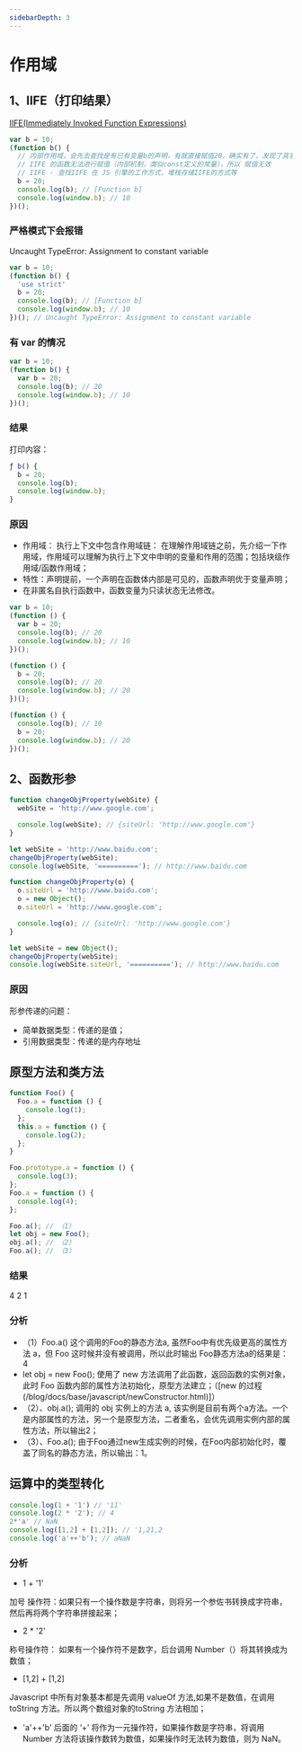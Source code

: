 ```yaml
---
sidebarDepth: 3
---
```

# 作用域

## 1、IIFE（打印结果）

[IIFE(Immediately Invoked Function Expressions)](https://developer.mozilla.org/zh-CN/docs/Glossary/IIFE)

```js
var b = 10;
(function b() {
  // 内部作用域，会先去查找是有已有变量b的声明，有就直接赋值20，确实有了，发现了具名函数 function b () {}, 拿此b做赋值；
  // IIFE 的函数无法进行赋值（内部机制，类似const定义的常量），所以 赋值无效
  // IIFE - 查找IIFE 在 JS 引擎的工作方式，堆栈存储IIFE的方式等
  b = 20;
  console.log(b); // [Function b]
  console.log(window.b); // 10
})();
```

### 严格模式下会报错

Uncaught TypeError: Assignment to constant variable

```js
var b = 10;
(function b() {
  'use strict'
  b = 20;
  console.log(b); // [Function b]
  console.log(window.b); // 10
})(); // Uncaught TypeError: Assignment to constant variable
```

### 有 var 的情况

```js
var b = 10;
(function b() {
  var b = 20;
  console.log(b); // 20
  console.log(window.b); // 10
})();
```

### 结果

打印内容：

```js
ƒ b() {
  b = 20;
  console.log(b);
  console.log(window.b);
}
```

### 原因

* 作用域： 执行上下文中包含作用域链：
  在理解作用域链之前，先介绍一下作用域，作用域可以理解为执行上下文中申明的变量和作用的范围；包括块级作用域/函数作用域；
* 特性：声明提前，一个声明在函数体内部是可见的，函数声明优于变量声明；
* 在非匿名自执行函数中，函数变量为只读状态无法修改。

```js
var b = 10;
(function () {
  var b = 20;
  console.log(b); // 20
  console.log(window.b); // 10
})();

(function () {
  b = 20;
  console.log(b); // 20
  console.log(window.b); // 20
})();

(function () {
  console.log(b); // 10
  b = 20;
  console.log(window.b); // 20
})();

```

## 2、函数形参

```js
function changeObjProperty(webSite) {
  webSite = 'http://www.google.com';

  console.log(webSite); // {siteUrl: 'http://www.google.com'}
}

let webSite = 'http://www.baidu.com';
changeObjProperty(webSite);
console.log(webSite, '=========='); // http://www.baidu.com
```

```js
function changeObjProperty(o) {
  o.siteUrl = 'http://www.baidu.com';
  o = new Object();
  o.siteUrl = 'http://www.google.com';

  console.log(o); // {siteUrl: 'http://www.google.com'}
}

let webSite = new Object();
changeObjProperty(webSite);
console.log(webSite.siteUrl, '=========='); // http://www.baidu.com
```

### 原因

形参传递的问题：

* 简单数据类型：传递的是值；
* 引用数据类型：传递的是内存地址

## 原型方法和类方法

```js
function Foo() {
  Foo.a = function () {
    console.log(1);
  };
  this.a = function () {
    console.log(2);
  };
}

Foo.prototype.a = function () {
  console.log(3);
};
Foo.a = function () {
  console.log(4);
};

Foo.a(); // （1）
let obj = new Foo();
obj.a(); // （2）
Foo.a(); // （3）
```

### 结果

4 2 1

### 分析

* （1）Foo.a() 这个调用的Foo的静态方法a, 虽然Foo中有优先级更高的属性方法 a，但 Foo 这时候并没有被调用，所以此时输出 Foo静态方法a的结果是： 4
* let obj = new Foo(); 使用了 new 方法调用了此函数，返回函数的实例对象，此时 Foo 函数内部的属性方法初始化，原型方法建立；（[new 的过程(/blog/docs/base/javascript/newConstructor.html)]）
* （2）、obj.a(); 调用的 obj 实例上的方法 a, 该实例是目前有两个a方法。一个是内部属性的方法，另一个是原型方法，二者重名，会优先调用实例内部的属性方法，所以输出2；
* （3）、Foo.a(); 由于Foo通过new生成实例的时候，在Foo内部初始化时，覆盖了同名的静态方法，所以输出：1。

## 运算中的类型转化

```js
console.log(1 + '1') // '11'
console.log(2 * '2'); // 4
2*'a' // NaN
console.log([1,2] + [1,2]); // '1,21,2
console.log('a'++'b'); // aNaN
```

### 分析

* 1 + '1'

加号 操作符：如果只有一个操作数是字符串，则将另一个参佐书转换成字符串，然后再将两个字符串拼接起来；

* 2 * '2'

称号操作符： 如果有一个操作符不是数字，后台调用 Number（）将其转换成为数值；

* [1,2] + [1,2]

Javascript 中所有对象基本都是先调用 valueOf 方法,如果不是数值，在调用 toString 方法。所以两个数组对象的toString 方法相加；

* 'a'++'b'
后面的 ‘+’ 将作为一元操作符，如果操作数是字符串，将调用Number 方法将该操作数转为数值，如果操作时无法转为数值，则为 NaN。
